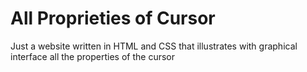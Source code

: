 # All Proprieties of Cursor
Just a website written in HTML and CSS that illustrates with graphical interface all the properties of the cursor
